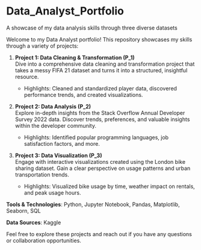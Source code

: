 # Data_Analyst_Portfolio
A showcase of my data analysis skills through three diverse datasets

Welcome to my Data Analyst portfolio! This repository showcases my skills through a variety of projects:

1. **Project 1: Data Cleaning & Transformation (P_1)**  
   Dive into a comprehensive data cleaning and transformation project that takes a messy FIFA 21 dataset and turns it into a structured, insightful resource.  
   - Highlights: Cleaned and standardized player data, discovered performance trends, and created visualizations.

2. **Project 2: Data Analysis (P_2)**  
   Explore in-depth insights from the Stack Overflow Annual Developer Survey 2022 data. Discover trends, preferences, and valuable insights within the developer community.  
   - Highlights: Identified popular programming languages, job satisfaction factors, and more.

3. **Project 3: Data Visualization (P_3)**  
   Engage with interactive visualizations created using the London bike sharing dataset. Gain a clear perspective on usage patterns and urban transportation trends.  
   - Highlights: Visualized bike usage by time, weather impact on rentals, and peak usage hours.

**Tools & Technologies**: Python, Jupyter Notebook, Pandas, Matplotlib, Seaborn, SQL

**Data Sources**: Kaggle

Feel free to explore these projects and reach out if you have any questions or collaboration opportunities.
